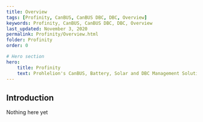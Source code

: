 ```yaml
---
title: Overview
tags: [Profinity, CanBUS, CanBUS DBC, DBC, Overview]
keywords: Profinity, CanBUS, CanBUS DBC, DBC, Overview
last_updated: November 3, 2020
permalink: Profinity/Overview.html
folder: Profinity
order: 0

# Hero section
hero:
    title: Profinity
    text: Prohlelion's CanBUS, Battery, Solar and DBC Management Solution
---
```


## Introduction

Nothing here yet